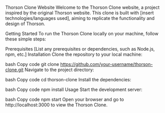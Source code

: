 Thorson Clone Website
Welcome to the Thorson Clone website, a project inspired by the original Thorson website. This clone is built with [insert technologies/languages used], aiming to replicate the functionality and design of Thorson.

Getting Started
To run the Thorson Clone locally on your machine, follow these simple steps:

Prerequisites
[List any prerequisites or dependencies, such as Node.js, npm, etc.]
Installation
Clone the repository to your local machine:

bash
Copy code
git clone https://github.com/your-username/thorson-clone.git
Navigate to the project directory:

bash
Copy code
cd thorson-clone
Install the dependencies:

bash
Copy code
npm install
Usage
Start the development server:

bash
Copy code
npm start
Open your browser and go to http://localhost:3000 to view the Thorson Clone.
